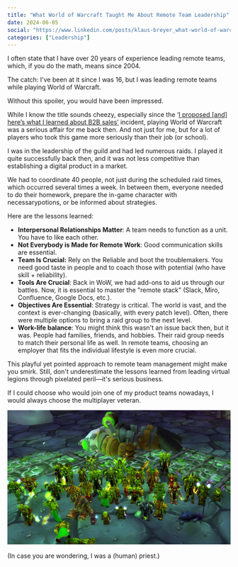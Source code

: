 ```yaml
---
title: "What World of Warcraft Taught Me About Remote Team Leadership"
date: 2024-06-05
social: "https://www.linkedin.com/posts/klaus-breyer_what-world-of-warcraft-taught-me-about-remote-activity-7204006775707037697-VqVO?"
categories: ["Leadership"]
---
```


I often state that I have over 20 years of experience leading remote teams, which, if you do the math, means since 2004.

The catch: I’ve been at it since I was 16, but I was leading remote teams while playing World of Warcraft.

Without this spoiler, you would have been impressed.

While I know the title sounds cheezy, especially since the ‘[I proposed [and] here’s what I learned about B2B sales’](https://cheezburger.com/25743109/i-proposed-and-heres-what-i-learned-about-b2b-sales-linkedin-lunatic-uses-a-marriage-proposal-as-a) incident, playing World of Warcraft was a serious affair for me back then. And not just for me, but for a lot of players who took this game more seriously than their job (or school).

I was in the leadership of the guild and had led numerous raids. I played it quite successfully back then, and it was not less competitive than establishing a digital product in a market.

We had to coordinate 40 people, not just during the scheduled raid times, which occurred several times a week. In between them, everyone needed to do their homework, prepare the in-game character with necessarypotions, or be informed about strategies.

Here are the lessons learned:

- **Interpersonal Relationships Matter**: A team needs to function as a unit. You have to like each other.
- **Not Everybody is Made for Remote Work**: Good communication skills are essential.
- **Team Is Crucial:** Rely on the Reliable and boot the troublemakers. You need good taste in people and to coach those with potential (who have skill + reliability).
- **Tools Are Crucial**: Back in WoW, we had add-ons to aid us through our battles. Now, it is essential to master the "remote stack" (Slack, Miro, Confluence, Google Docs, etc.).
- **Objectives Are Essential**: Strategy is critical. The world is vast, and the context is ever-changing (basically, with every patch level). Often, there were multiple options to bring a raid group to the next level.
- **Work-life balance**: You might think this wasn't an issue back then, but it was. People had families, friends, and hobbies. Their raid group needs to match their personal life as well. In remote teams, choosing an employer that fits the individual lifestyle is even more crucial.

This playful yet pointed approach to remote team management might make you smirk. Still, don't underestimate the lessons learned from leading virtual legions through pixelated peril—it's serious business.

If I could choose who would join one of my product teams nowadays, I would always choose the multiplayer veteran.

![](raid.jpg)

(In case you are wondering, I was a (human) priest.)
